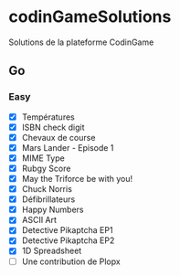 # codinGameSolutions
Solutions de la plateforme CodinGame

## Go

### Easy
-  [x] Températures
-  [x] ISBN check digit
-  [x] Chevaux de course
-  [x] Mars Lander - Episode 1
-  [x] MIME Type
-  [x] Rubgy Score
-  [x] May the Triforce be with you!
-  [x] Chuck Norris
-  [x] Défibrillateurs
-  [x] Happy Numbers
-  [x] ASCII Art
-  [x] Detective Pikaptcha EP1
-  [x] Detective Pikaptcha EP2
-  [x] 1D Spreadsheet
-  [ ] Une contribution de Plopx
